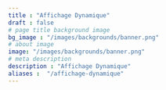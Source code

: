 ```yaml
---
title : "Affichage Dynamique"
draft : false
# page title background image
bg_image : "/images/backgrounds/banner.png"
# about image
image: "/images/backgrounds/banner.png"
# meta description
description : "Affichage Dynamique"
aliases :  "/affichage-dynamique"
---
```

